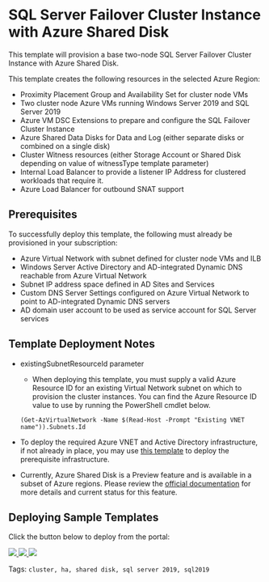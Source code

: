 ﻿# SQL Server Failover Cluster Instance with Azure Shared Disk
This template will provision a base two-node SQL Server Failover Cluster Instance with Azure Shared Disk.

This template creates the following resources in the selected Azure Region:

+	Proximity Placement Group and Availability Set for cluster node VMs
+   Two cluster node Azure VMs running Windows Server 2019 and SQL Server 2019
+   Azure VM DSC Extensions to prepare and configure the SQL Failover Cluster Instance
+   Azure Shared Data Disks for Data and Log (either separate disks or combined on a single disk)
+   Cluster Witness resources (either Storage Account or Shared Disk depending on value of witnessType template parameter)
+   Internal Load Balancer to provide a listener IP Address for clustered workloads that require it.
+   Azure Load Balancer for outbound SNAT support

## Prerequisites

To successfully deploy this template, the following must already be provisioned in your subscription:

+   Azure Virtual Network with subnet defined for cluster node VMs and ILB
+   Windows Server Active Directory and AD-integrated Dynamic DNS reachable from Azure Virtual Network
+   Subnet IP address space defined in AD Sites and Services
+   Custom DNS Server Settings configured on Azure Virtual Network to point to AD-integrated Dynamic DNS servers
+   AD domain user account to be used as service account for SQL Server services

## Template Deployment Notes

+ existingSubnetResourceId parameter
    + When deploying this template, you must supply a valid Azure Resource ID for an existing Virtual Network subnet on which to provision the cluster instances.  You can find the Azure Resource ID value to use by running the PowerShell cmdlet below.

    `(Get-AzVirtualNetwork -Name $(Read-Host -Prompt "Existing VNET name")).Subnets.Id`

+ To deploy the required Azure VNET and Active Directory infrastructure, if not already in place, you may use <a href="https://github.com/Azure/azure-quickstart-templates/tree/master/application-workloads/active-directory/active-directory-new-domain-ha-2-dc-zones">this template</a> to deploy the prerequisite infrastructure. 

+   Currently, Azure Shared Disk is a Preview feature and is available in a subset of Azure regions. Please review the <a href="https://docs.microsoft.com/en-us/azure/virtual-machines/windows/disks-shared-enable">official documentation</a> for more details and current status for this feature.

## Deploying Sample Templates

Click the button below to deploy from the portal:

<a href="https://portal.azure.com/#create/Microsoft.Template/uri/https%3A%2F%2Fraw.githubusercontent.com%2Frobotechredmond%2F301-shared-disk-sqlfci%2Fmaster%2Fazuredeploy.json" target="_blank">
    <img src="http://azuredeploy.net/deploybutton.png"/>
</a>
<a href="https://portal.azure.us/#create/Microsoft.Template/uri/https%3A%2F%2Fraw.githubusercontent.com%2Frobotechredmond%2F301-shared-disk-sqlfci%2Fmaster%2Fazuredeploy.json" target="_blank">
    <img src="http://azuredeploy.net/deploybutton.png"/>
</a>
<a href="http://armviz.io/#/?load=https%3A%2F%2Fraw.githubusercontent.com%2Frobotechredmond%2F301-shared-disk-sqlfci%2Fmaster%2Fazuredeploy.json" target="_blank">
    <img src="http://armviz.io/visualizebutton.png"/>
</a>

Tags: ``cluster, ha, shared disk, sql server 2019, sql2019``
